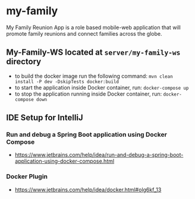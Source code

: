 # my-family
My Family Reunion App is a role based mobile-web application that will promote family reunions and connect families across the globe.

## My-Family-WS located at `server/my-family-ws` directory
- to build the docker image run the following command: `mvn clean install -P dev -DskipTests docker:build`
- to start the application inside Docker container, run: `docker-compose up`
- to stop the application running inside Docker container, run: `docker-compose down`



## IDE Setup for IntelliJ
### Run and debug a Spring Boot application using Docker Compose
- https://www.jetbrains.com/help/idea/run-and-debug-a-spring-boot-application-using-docker-compose.html
### Docker Plugin
- https://www.jetbrains.com/help/idea/docker.html#olg6kf_13

